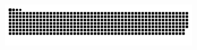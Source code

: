 <picture>
  <source media="(prefers-color-scheme: dark)" srcset="https://raw.githubusercontent.com/meyko18/meyko18/output/github-contribution-grid-snake-dark.svg">
  <source media="(prefers-color-scheme: light)" srcset="https://raw.githubusercontent.com/meyko18/meyko18/output/github-contribution-grid-snake.svg">
  <img alt="github contribution grid snake animation" src="https://raw.githubusercontent.com/meyko18/meyko18/output/github-contribution-grid-snake.svg">
</picture>
